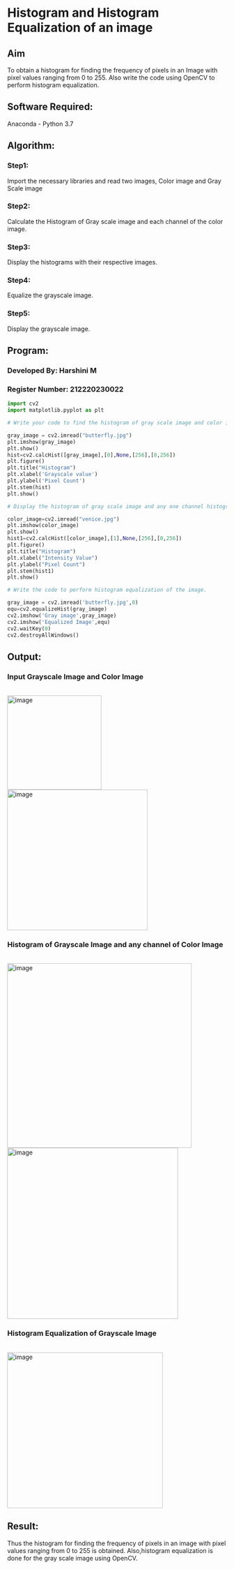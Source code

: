 # Histogram and Histogram Equalization of an image
## Aim
To obtain a histogram for finding the frequency of pixels in an Image with pixel values ranging from 0 to 255. Also write the code using OpenCV to perform histogram equalization.

## Software Required:
Anaconda - Python 3.7

## Algorithm:
### Step1:
Import the necessary libraries and read two images, Color image and Gray Scale image
<br>

### Step2:
Calculate the Histogram of Gray scale image and each channel of the color image.
<br>

### Step3:
Display the histograms with their respective images.
<br>

### Step4:
Equalize the grayscale image.
<br>

### Step5:
Display the grayscale image.
<br>

## Program:
### Developed By: Harshini M
### Register Number: 212220230022
```python
import cv2
import matplotlib.pyplot as plt

# Write your code to find the histogram of gray scale image and color image channels.

gray_image = cv2.imread("butterfly.jpg")
plt.imshow(gray_image)
plt.show()
hist=cv2.calcHist([gray_image],[0],None,[256],[0,256])
plt.figure()
plt.title("Histogram")
plt.xlabel('Grayscale value')
plt.ylabel('Pixel Count')
plt.stem(hist)
plt.show()

# Display the histogram of gray scale image and any one channel histogram from color image

color_image=cv2.imread("venice.jpg")
plt.imshow(color_image)
plt.show()
hist1=cv2.calcHist([color_image],[1],None,[256],[0,256])
plt.figure()
plt.title("Histogram")
plt.xlabel("Intensity Value")
plt.ylabel("Pixel Count")
plt.stem(hist1)
plt.show()

# Write the code to perform histogram equalization of the image. 

gray_image = cv2.imread('butterfly.jpg',0)
equ=cv2.equalizeHist(gray_image)
cv2.imshow('Gray image',gray_image)
cv2.imshow('Equalized Image',equ)
cv2.waitKey(0)
cv2.destroyAllWindows()

```
## Output:
### Input Grayscale Image and Color Image
<br>
<img width="216" alt="image" src="https://user-images.githubusercontent.com/75235554/164910014-c3645e59-fbd5-4ae8-8450-a9c3a973b9d5.png">
<br>
<img width="322" alt="image" src="https://user-images.githubusercontent.com/75235554/164910026-ff74da6a-ab6d-45ee-b298-85135e299d09.png">
<br>

### Histogram of Grayscale Image and any channel of Color Image
<br>
<img width="423" alt="image" src="https://user-images.githubusercontent.com/75235554/164910060-4b96e36e-f75a-4cc8-9696-e4826dc6525c.png">
<br>
<img width="392" alt="image" src="https://user-images.githubusercontent.com/75235554/164910072-fff3047c-c814-4f61-a848-4c74c60f79cf.png">
<br>

### Histogram Equalization of Grayscale Image
<br>
<img width="357" alt="image" src="https://user-images.githubusercontent.com/75235554/164910123-5c51bfa3-fab9-45a3-8317-11d346cc9a2e.png">
<br>

## Result: 
Thus the histogram for finding the frequency of pixels in an image with pixel values ranging from 0 to 255 is obtained. Also,histogram equalization is done for the gray scale image using OpenCV.
